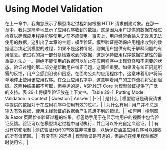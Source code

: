 # Using Model Validation
在上一章中，我向您展示了模型绑定过程如何根据 HTTP 请求创建对象。在那一章中，我只是简单地显示了应用程序收到的数据。这是因为用户提供的数据在经过检查以确保应用程序能够使用之前不应使用。事实上，用户经常会输入无效且无法使用的数据，这引出了本章的主题：模型验证。模型验证是确保应用程序收到的数据适合绑定到模型的过程，如果不是这种情况，则向用户提供有助于解释问题的有用信息。该过程的第一部分是检查收到的数据，这是保持应用程序数据完整性的最重要方法之一。拒绝不能使用的数据可以防止在应用程序中出现奇怪和不需要的状态。验证过程的第二部分是帮助用户纠正问题，这同样重要。如果没有纠正问题所需的反馈，用户会感到沮丧和困惑。在面向公众的应用程序中，这意味着用户将简单地停止使用该应用程序。在企业应用程序中，这意味着用户的工作流程将受到阻碍。这两种结果都不可取，但幸运的是，ASP.NET Core 为模型验证提供了广泛的支持。表 29-1 将模型验证放在上下文中。
Table 29-1. Putting Model Validation in Context
| Question | Answer |
|-|-|
| 是什么 |  模型验证是确保请求中提供的数据对于在应用程序中使用有效的过程。|
| 为什么有用 | 用户并不总是输入有效数据，使用未经验证的数据会产生意想不到的错误。|
| 如何用 | 控制器和 Razor 页面检查验证过程的结果，标签助手用于在显示给用户的视图中包含验证反馈。验证可以在模型绑定过程中自动执行，并且可以补充自定义验证。|
| 有没有坑和限制 | 测试验证代码的有效性非常重要，以确保它涵盖应用程序可以接收的所有值范围。|
| 有没有别的选择 | 模型验证是可选的，但最好在使用模型绑定时使用它。|

